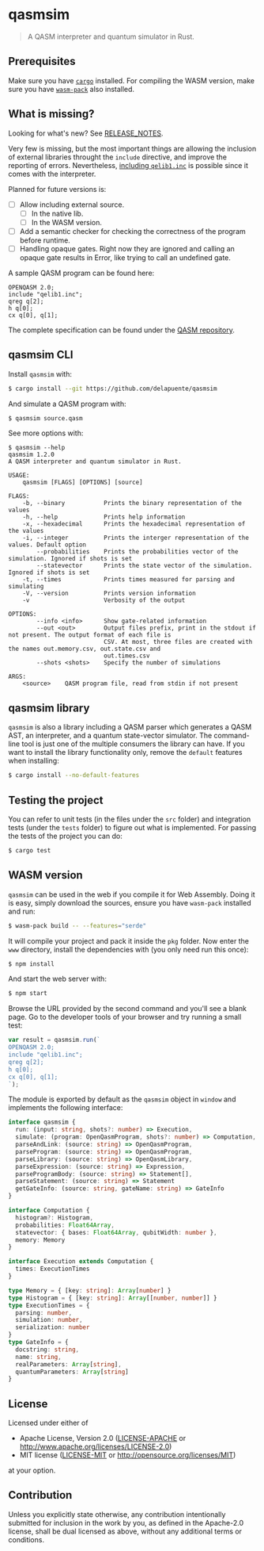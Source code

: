 # qasmsim
> A QASM interpreter and quantum simulator in Rust.

## Prerequisites

Make sure you have [`cargo`](https://doc.rust-lang.org/cargo/getting-started/installation.html) installed.
For compiling the WASM version, make sure you have [`wasm-pack`](https://rustwasm.github.io/wasm-pack/installer/)
also installed.

## What is missing?

Looking for what's new? See [RELEASE_NOTES](RELEASE_NOTES.md).

Very few is missing, but the most important things are allowing the inclusion
of external libraries throught the `include` directive, and improve the
reporting of errors. Nevertheless,
[including `qelib1.inc`](https://github.com/Qiskit/openqasm/blob/master/examples/generic/qelib1.inc) is possible since it comes with the interpreter.

Planned for future versions is:

 - [ ] Allow including external source.
   - [ ] In the native lib.
   - [ ] In the WASM version.
 - [ ] Add a semantic checker for checking the correctness of the program before runtime.
 - [ ] Handling opaque gates. Right now they are ignored and calling an opaque gate results in Error, like trying to call an undefined gate.

A sample QASM program can be found here:

```qasm
OPENQASM 2.0;
include "qelib1.inc";
qreg q[2];
h q[0];
cx q[0], q[1];
```

The complete specification can be found under the [QASM repository](https://github.com/Qiskit/openqasm/blob/master/spec-human/).

## qasmsim CLI

Install `qasmsim` with:

```sh
$ cargo install --git https://github.com/delapuente/qasmsim
```

And simulate a QASM program with:

```sh
$ qasmsim source.qasm
```

See more options with:

```
$ qasmsim --help
qasmsim 1.2.0
A QASM interpreter and quantum simulator in Rust.

USAGE:
    qasmsim [FLAGS] [OPTIONS] [source]

FLAGS:
    -b, --binary           Prints the binary representation of the values
    -h, --help             Prints help information
    -x, --hexadecimal      Prints the hexadecimal representation of the values
    -i, --integer          Prints the interger representation of the values. Default option
        --probabilities    Prints the probabilities vector of the simulation. Ignored if shots is set
        --statevector      Prints the state vector of the simulation. Ignored if shots is set
    -t, --times            Prints times measured for parsing and simulating
    -V, --version          Prints version information
    -v                     Verbosity of the output

OPTIONS:
        --info <info>      Show gate-related information
        --out <out>        Output files prefix, print in the stdout if not present. The output format of each file is
                           CSV. At most, three files are created with the names out.memory.csv, out.state.csv and
                           out.times.csv
        --shots <shots>    Specify the number of simulations

ARGS:
    <source>    QASM program file, read from stdin if not present
```

## qasmsim library

`qasmsim` is also a library including a QASM parser which generates a QASM AST,
an interpreter, and a quantum state-vector simulator. The command-line tool is
just one of the multiple consumers the library can have. If you want to install
the library functionality only, remove the `default` features when installing:

```sh
$ cargo install --no-default-features
```

## Testing the project

You can refer to unit tests (in the files under the `src` folder) and integration tests (under the `tests` folder) to figure out what is implemented. For passing the tests of the project you can do:

```sh
$ cargo test
```

## WASM version

`qasmsim` can be used in the web if you compile it for Web Assembly. Doing it is easy, simply download the sources, ensure you have `wasm-pack` installed and run:

```sh
$ wasm-pack build -- --features="serde"
```

It will compile your project and pack it inside the `pkg` folder. Now enter the `www` directory, install the dependencies with (you only need run this once):

```sh
$ npm install
```

And start the web server with:

```sh
$ npm start
```

Browse the URL provided by the second command and you'll see a blank page. Go to the developer tools of your browser and try running a small test:

```js
var result = qasmsim.run(`
OPENQASM 2.0;
include "qelib1.inc";
qreg q[2];
h q[0];
cx q[0], q[1];
`);
```

The module is exported by default as the `qasmsim` object in `window` and implements the following interface:

```ts
interface qasmsim {
  run: (input: string, shots?: number) => Execution,
  simulate: (program: OpenQasmProgram, shots?: number) => Computation,
  parseAndLink: (source: string) => OpenQasmProgram,
  parseProgram: (source: string) => OpenQasmProgram,
  parseLibrary: (source: string) => OpenQasmLibrary,
  parseExpression: (source: string) => Expression,
  parseProgramBody: (source: string) => Statement[],
  parseStatement: (source: string) => Statement
  getGateInfo: (source: string, gateName: string) => GateInfo
}

interface Computation {
  histogram?: Histogram,
  probabilities: Float64Array,
  statevector: { bases: Float64Array, qubitWidth: number },
  memory: Memory
}

interface Execution extends Computation {
  times: ExecutionTimes
}

type Memory = { [key: string]: Array[number] }
type Histogram = { [key: string]: Array[[number, number]] }
type ExecutionTimes = {
  parsing: number,
  simulation: number,
  serialization: number
}
type GateInfo = {
  docstring: string,
  name: string,
  realParameters: Array[string],
  quantumParameters: Array[string]
}
```

## License

Licensed under either of

 * Apache License, Version 2.0
   ([LICENSE-APACHE] or http://www.apache.org/licenses/LICENSE-2.0)
 * MIT license
   ([LICENSE-MIT] or http://opensource.org/licenses/MIT)

at your option.

[LICENSE-APACHE]: LICENSE-APACHE.txt
[LICENSE-MIT]: LICENSE-MIT.txt

## Contribution

Unless you explicitly state otherwise, any contribution intentionally submitted
for inclusion in the work by you, as defined in the Apache-2.0 license, shall be
dual licensed as above, without any additional terms or conditions.
